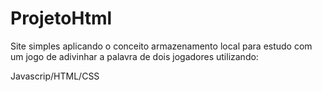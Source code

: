 # ProjetoHtml
Site simples aplicando o conceito armazenamento local para estudo com um jogo de adivinhar a palavra de dois jogadores utilizando:

Javascrip/HTML/CSS
